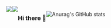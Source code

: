 <div style="display:flex; flex-direction:row;">
    <a href="https://velog.io/@coding_cat">
        <img src="https://img.shields.io/badge/velog-20C997?style=flat-square&logo=velog&logoColor=white">
    </a>
    <a href="mailto:jongkweanlee@gmail.com">
        <img src="https://img.shields.io/badge/jongkweanlee@gmail.com-EA4335?style=flat-square&logo=gmail&logoColor=white">
    </a>



### Hi there 👋
![Anurag's GitHub stats](https://github-readme-stats.vercel.app/api?username=jongkweanlee&show_icons=true&theme=aura_dark)
